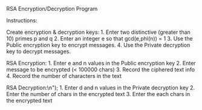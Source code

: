 RSA Encryption/Decryption Program

Instructions:

  Create encryption & decryption keys:
    1. Enter two distinctive (greater than 10) primes p and q
    2. Enter an integer e so that gcd(e,phi(n)) = 1
    3. Use the Public encryption key to encrypt messages.
    4. Use the Private decryption key to decrypt messages.

  RSA Encryption:
    1. Enter e and n values in the Public encryption key
    2. Enter message to be encrypted (< 100000 chars)
    3. Record the ciphered text info
    4. Record the number of characters in the text
  
  RSA Decryption:\n");
    1. Enter d and n values in the Private decryption key
    2. Enter the number of chars in the encrypted text
    3. Enter the each chars in the encrypted text

